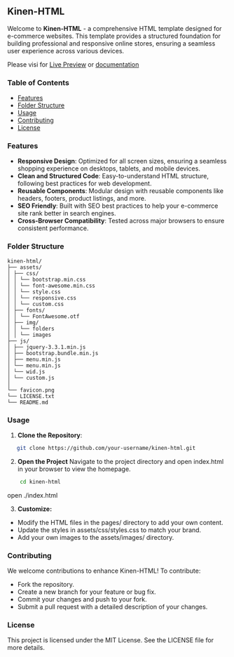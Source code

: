 ## Kinen-HTML

Welcome to **Kinen-HTML** - a comprehensive HTML template designed for e-commerce websites. This template provides a structured foundation for building professional and responsive online stores, ensuring a seamless user experience across various devices.

Please visi for [Live Preview](https://vxlrubel.github.io/kinen-html/) or [documentation](https://vxlrubel.github.io/kinen-html/docs/index.html)

### Table of Contents

- [Features](#features)
- [Folder Structure](#folder-structure)
- [Usage](#usage)
- [Contributing](#contributing)
- [License](#license)

### Features

- **Responsive Design**: Optimized for all screen sizes, ensuring a seamless shopping experience on desktops, tablets, and mobile devices.
- **Clean and Structured Code**: Easy-to-understand HTML structure, following best practices for web development.
- **Reusable Components**: Modular design with reusable components like headers, footers, product listings, and more.
- **SEO Friendly**: Built with SEO best practices to help your e-commerce site rank better in search engines.
- **Cross-Browser Compatibility**: Tested across major browsers to ensure consistent performance.

### Folder Structure

```vbnet
kinen-html/
├── assets/
│ ├── css/
│ │ └── bootstrap.min.css
│ │ └── font-awesome.min.css
│ │ └── style.css
│ │ └── responsive.css
│ │ └── custom.css
│ ├── fonts/
│ │ └── FontAwesome.otf
│ ├── img/
│ │ └── folders
│ │ └── images
├── js/
│ ├── jquery-3.3.1.min.js
│ ├── bootstrap.bundle.min.js
│ ├── menu.min.js
│ └── menu.min.js
│ └── wid.js
│ └── custom.js
│
└── favicon.png
└── LICENSE.txt
└── README.md
```

### Usage

01. **Clone the Repository**:
```bash
   git clone https://github.com/your-username/kinen-html.git
```
02. **Open the Project**
Navigate to the project directory and open index.html in your browser to view the homepage.
```bash
    cd kinen-html
```
open ./index.html


03. **Customize:**
- Modify the HTML files in the pages/ directory to add your own content.
- Update the styles in assets/css/styles.css to match your brand.
- Add your own images to the assets/images/ directory.

### Contributing
We welcome contributions to enhance Kinen-HTML! To contribute:
- Fork the repository.
- Create a new branch for your feature or bug fix.
- Commit your changes and push to your fork.
- Submit a pull request with a detailed description of your changes.

### License
This project is licensed under the MIT License. See the LICENSE file for more details.
